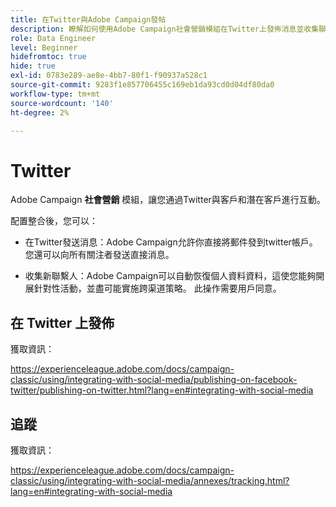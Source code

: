 ```yaml
---
title: 在Twitter與Adobe Campaign發帖
description: 瞭解如何使用Adobe Campaign社會營銷模組在Twitter上發佈消息並收集聯繫人資料
role: Data Engineer
level: Beginner
hidefromtoc: true
hide: true
exl-id: 0783e289-ae8e-4bb7-80f1-f90937a528c1
source-git-commit: 9283f1e857706455c169eb1da93cd0d04df80da0
workflow-type: tm+mt
source-wordcount: '140'
ht-degree: 2%

---
```


# Twitter

Adobe Campaign **社會營銷** 模組，讓您通過Twitter與客戶和潛在客戶進行互動。

配置整合後，您可以：

* 在Twitter發送消息：Adobe Campaign允許你直接將郵件發到twitter帳戶。 您還可以向所有關注者發送直接消息。

* 收集新聯繫人：Adobe Campaign可以自動恢復個人資料資料，這使您能夠開展針對性活動，並盡可能實施跨渠道策略。 此操作需要用戶同意。


## 在 Twitter 上發佈

獲取資訊：

https://experienceleague.adobe.com/docs/campaign-classic/using/integrating-with-social-media/publishing-on-facebook-twitter/publishing-on-twitter.html?lang=en#integrating-with-social-media


## 追蹤

獲取資訊：

https://experienceleague.adobe.com/docs/campaign-classic/using/integrating-with-social-media/annexes/tracking.html?lang=en#integrating-with-social-media
